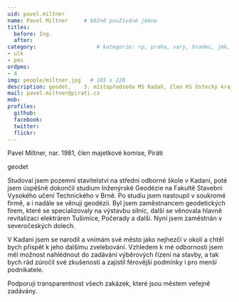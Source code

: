 ```yaml
---
uid: pavel.miltner
name: Pavel Miltner  	# běžně používáné jméno
titles:
  before: Ing.
  after:
category:                 	# kategorie: rp, praha, vary, hradec, jmk, senat
- ulk
- pms
ordpms:
- 4
img: people/miltner.jpg   # 165 x 220
description: geodet,    3. místopředseda MS Kadaň, člen KS Ústecký kraj           	# kratký popis, max 160 znaků
mail: pavel.miltner@pirati.cz
mob:	
profiles:
  github:
  facebook: 
  twitter: 
  flickr: 
---
```


Pavel Miltner, nar. 1981, člen majetkové komise, Piráti

geodet

Studoval jsem pozemní stavitelství na střední odborné škole v Kadani, poté jsem úspěšně dokončil studium Inženýrské Geodézie na Fakultě Stavební Vysokého učení Technického v Brně. Po studiu jsem nastoupil v soukromé firmě, a i nadále se věnuji geodézii. Byl jsem zaměstnancem geodetických firem, které se specializovaly na výstavbu silnic, další se věnovala hlavně revitalizaci elektráren Tušimice, Počerady a další. Nyní jsem zaměstnán v severočeských dolech.

V Kadani jsem se narodil a vnímám své město jako nejhezčí v okolí a chtěl bych přispět k jeho dalšímu zvelebování. Vzhledem k mé odbornosti jsem měl možnost nahlédnout do zadávání výběrových řízení na stavby, a tak bych rád zúročil své zkušenosti a zajistil férovější podmínky i pro menší podnikatele. 

Podporuji  transparentnost všech zakázek, které jsou městem veřejně zadávány.


